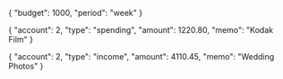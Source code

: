 {
	"budget": 1000,
	"period": "week"
}

{
	"account": 2,
	"type": "spending",
	"amount": 1220.80,
	"memo": "Kodak Film"
}

{
	"account": 2,
	"type": "income",
	"amount": 4110.45,
	"memo": "Wedding Photos"
}